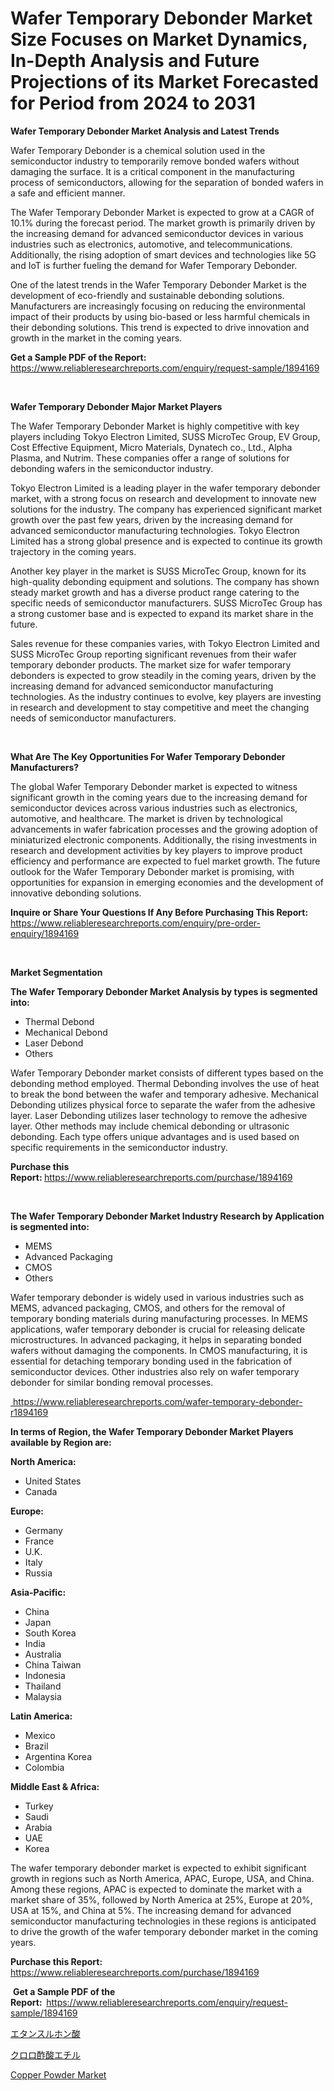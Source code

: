 <p><h1>Wafer Temporary Debonder Market Size Focuses on Market Dynamics, In-Depth Analysis and Future Projections of its Market Forecasted for Period from 2024 to 2031</h1></p><p><strong>Wafer Temporary Debonder Market Analysis and Latest Trends</strong></p>
<p><p>Wafer Temporary Debonder is a chemical solution used in the semiconductor industry to temporarily remove bonded wafers without damaging the surface. It is a critical component in the manufacturing process of semiconductors, allowing for the separation of bonded wafers in a safe and efficient manner.</p><p>The Wafer Temporary Debonder Market is expected to grow at a CAGR of 10.1% during the forecast period. The market growth is primarily driven by the increasing demand for advanced semiconductor devices in various industries such as electronics, automotive, and telecommunications. Additionally, the rising adoption of smart devices and technologies like 5G and IoT is further fueling the demand for Wafer Temporary Debonder.</p><p>One of the latest trends in the Wafer Temporary Debonder Market is the development of eco-friendly and sustainable debonding solutions. Manufacturers are increasingly focusing on reducing the environmental impact of their products by using bio-based or less harmful chemicals in their debonding solutions. This trend is expected to drive innovation and growth in the market in the coming years.</p></p>
<p><strong>Get a Sample PDF of the Report:&nbsp;</strong> <a href="https://www.reliableresearchreports.com/enquiry/request-sample/1894169">https://www.reliableresearchreports.com/enquiry/request-sample/1894169</a></p>
<p>&nbsp;</p>
<p><strong>Wafer Temporary Debonder Major Market Players</strong></p>
<p><p>The Wafer Temporary Debonder Market is highly competitive with key players including Tokyo Electron Limited, SUSS MicroTec Group, EV Group, Cost Effective Equipment, Micro Materials, Dynatech co., Ltd., Alpha Plasma, and Nutrim. These companies offer a range of solutions for debonding wafers in the semiconductor industry.</p><p>Tokyo Electron Limited is a leading player in the wafer temporary debonder market, with a strong focus on research and development to innovate new solutions for the industry. The company has experienced significant market growth over the past few years, driven by the increasing demand for advanced semiconductor manufacturing technologies. Tokyo Electron Limited has a strong global presence and is expected to continue its growth trajectory in the coming years.</p><p>Another key player in the market is SUSS MicroTec Group, known for its high-quality debonding equipment and solutions. The company has shown steady market growth and has a diverse product range catering to the specific needs of semiconductor manufacturers. SUSS MicroTec Group has a strong customer base and is expected to expand its market share in the future.</p><p>Sales revenue for these companies varies, with Tokyo Electron Limited and SUSS MicroTec Group reporting significant revenues from their wafer temporary debonder products. The market size for wafer temporary debonders is expected to grow steadily in the coming years, driven by the increasing demand for advanced semiconductor manufacturing technologies. As the industry continues to evolve, key players are investing in research and development to stay competitive and meet the changing needs of semiconductor manufacturers.</p></p>
<p>&nbsp;</p>
<p><strong>What Are The Key Opportunities For Wafer Temporary Debonder Manufacturers?</strong></p>
<p><p>The global Wafer Temporary Debonder market is expected to witness significant growth in the coming years due to the increasing demand for semiconductor devices across various industries such as electronics, automotive, and healthcare. The market is driven by technological advancements in wafer fabrication processes and the growing adoption of miniaturized electronic components. Additionally, the rising investments in research and development activities by key players to improve product efficiency and performance are expected to fuel market growth. The future outlook for the Wafer Temporary Debonder market is promising, with opportunities for expansion in emerging economies and the development of innovative debonding solutions.</p></p>
<p><strong>Inquire or Share Your Questions If Any Before Purchasing This Report:</strong> <a href="https://www.reliableresearchreports.com/enquiry/pre-order-enquiry/1894169">https://www.reliableresearchreports.com/enquiry/pre-order-enquiry/1894169</a></p>
<p>&nbsp;</p>
<p><strong>Market Segmentation</strong></p>
<p><strong>The Wafer Temporary Debonder Market Analysis by types is segmented into:</strong></p>
<p><ul><li>Thermal Debond</li><li>Mechanical Debond</li><li>Laser Debond</li><li>Others</li></ul></p>
<p><p>Wafer Temporary Debonder market consists of different types based on the debonding method employed. Thermal Debonding involves the use of heat to break the bond between the wafer and temporary adhesive. Mechanical Debonding utilizes physical force to separate the wafer from the adhesive layer. Laser Debonding utilizes laser technology to remove the adhesive layer. Other methods may include chemical debonding or ultrasonic debonding. Each type offers unique advantages and is used based on specific requirements in the semiconductor industry.</p></p>
<p><strong>Purchase this Report:&nbsp;</strong><a href="https://www.reliableresearchreports.com/purchase/1894169">https://www.reliableresearchreports.com/purchase/1894169</a></p>
<p>&nbsp;</p>
<p><strong>The Wafer Temporary Debonder Market Industry Research by Application is segmented into:</strong></p>
<p><ul><li>MEMS</li><li>Advanced Packaging</li><li>CMOS</li><li>Others</li></ul></p>
<p><p>Wafer temporary debonder is widely used in various industries such as MEMS, advanced packaging, CMOS, and others for the removal of temporary bonding materials during manufacturing processes. In MEMS applications, wafer temporary debonder is crucial for releasing delicate microstructures. In advanced packaging, it helps in separating bonded wafers without damaging the components. In CMOS manufacturing, it is essential for detaching temporary bonding used in the fabrication of semiconductor devices. Other industries also rely on wafer temporary debonder for similar bonding removal processes.</p></p>
<p><a href="https://www.reliableresearchreports.com/wafer-temporary-debonder-r1894169">&nbsp;https://www.reliableresearchreports.com/wafer-temporary-debonder-r1894169</a></p>
<p><strong>In terms of Region, the Wafer Temporary Debonder Market Players available by Region are:</strong></p>
<p>
    <p> <strong> North America: </strong>
        <ul>
            <li>United States</li>
            <li>Canada</li>
        </ul>
        </p> 
    <p> <strong> Europe: </strong>
        <ul>
            <li>Germany</li>
            <li>France</li>
            <li>U.K.</li>
            <li>Italy</li>
            <li>Russia</li>
        </ul>
        </p> 
    <p> <strong> Asia-Pacific: </strong>
        <ul>
            <li>China</li>
            <li>Japan</li>
            <li>South Korea</li>
            <li>India</li>
            <li>Australia</li>
            <li>China Taiwan</li>
            <li>Indonesia</li>
            <li>Thailand</li>
            <li>Malaysia</li>
        </ul>
        </p> 
    <p> <strong> Latin America: </strong>
        <ul>
            <li>Mexico</li>
            <li>Brazil</li>
            <li>Argentina Korea</li>
            <li>Colombia</li>
        </ul>
        </p> 
    <p> <strong> Middle East & Africa: </strong>
        <ul>
            <li>Turkey</li>
            <li>Saudi</li>
            <li>Arabia</li>
            <li>UAE</li>
            <li>Korea</li>
        </ul>
    </p>
    </p>
<p><p>The wafer temporary debonder market is expected to exhibit significant growth in regions such as North America, APAC, Europe, USA, and China. Among these regions, APAC is expected to dominate the market with a market share of 35%, followed by North America at 25%, Europe at 20%, USA at 15%, and China at 5%. The increasing demand for advanced semiconductor manufacturing technologies in these regions is anticipated to drive the growth of the wafer temporary debonder market in the coming years.</p></p>
<p><strong>Purchase this Report: </strong><a href="https://www.reliableresearchreports.com/purchase/1894169">https://www.reliableresearchreports.com/purchase/1894169</a></p>
<p>&nbsp;<strong>Get a Sample PDF of the Report:&nbsp;&nbsp;</strong><a href="https://www.reliableresearchreports.com/enquiry/request-sample/1894169">https://www.reliableresearchreports.com/enquiry/request-sample/1894169</a></p>
<p><strong></strong></p>
<p><p><a href="https://github.com/leigh4852023/Market-Research-Report-List-1/blob/main/209271344692.md">エタンスルホン酸</a></p><p><a href="https://github.com/alyle7648/Market-Research-Report-List-1/blob/main/326699544691.md">クロロ酢酸エチル</a></p><p><a href="https://issuu.com/reportprime-2/docs/copper-powder-market-size-2030.pptx">Copper Powder Market</a></p></p>